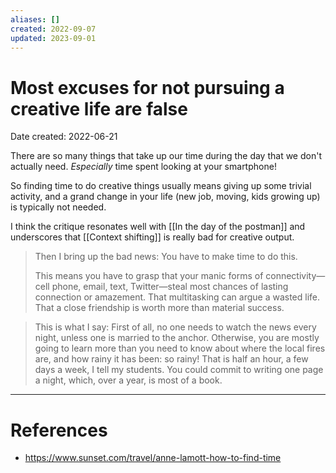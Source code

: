 ```yaml
---
aliases: []
created: 2022-09-07
updated: 2023-09-01
---
```


# Most excuses for not pursuing a creative life are false
Date created: 2022-06-21

There are so many things that take up our time during the day that we don't actually need. *Especially* time spent looking at your smartphone!

So finding time to do creative things usually means giving up some trivial activity, and a grand change in your life (new job, moving, kids growing up) is typically not needed.

I think the critique resonates well with [[In the day of the postman]] and underscores that [[Context shifting]] is really bad for creative output.

> Then I bring up the bad news: You have to make time to do this.
> 
> This means you have to grasp that your manic forms of connectivity—cell phone, email, text, Twitter—steal most chances of lasting connection or amazement. That multitasking can argue a wasted life. That a close friendship is worth more than material success.

> This is what I say: First of all, no one needs to watch the news every night, unless one is married to the anchor. Otherwise, you are mostly going to learn more than you need to know about where the local fires are, and how rainy it has been: so rainy! That is half an hour, a few days a week, I tell my students. You could commit to writing one page a night, which, over a year, is most of a book.

---
# References
* https://www.sunset.com/travel/anne-lamott-how-to-find-time